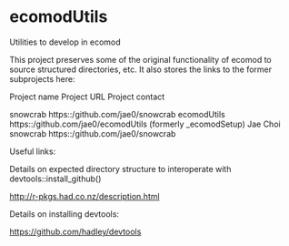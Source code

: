 # ecomodUtils
Utilities to develop in ecomod

This project preserves some of the original functionality of ecomod to source structured directories, etc. It also stores the links to the former subprojects here:

Project name    Project URL                       Project contact

snowcrab     https::/github.com/jae0/snowcrab
ecomodUtils  https::/github.com/jae0/ecomodUtils (formerly _ecomodSetup)   Jae Choi
snowcrab     https::/github.com/jae0/snowcrab




Useful links:

Details on expected directory structure to interoperate with devtools::install_github() 

  http://r-pkgs.had.co.nz/description.html 

Details on installing devtools:

  https://github.com/hadley/devtools




